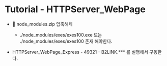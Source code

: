 **Tutorial - HTTPServer_WebPage**
===================

* :file_folder: node_modules.zip 압축해제
	* ./node_modules/exes/exes100.exe 또는 ./node_modules/exes/exes100 존재 해야한다.

* HTTPServer_WebPage_Express - 49321 - B2LINK.*** 를 실행해서 구동한다.